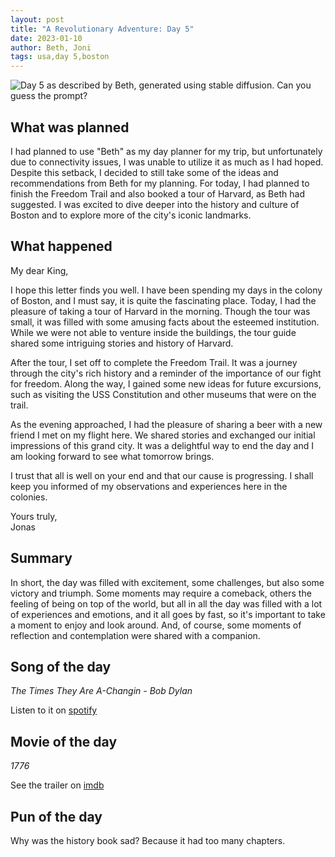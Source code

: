 ```yaml
---
layout: post
title: "A Revolutionary Adventure: Day 5"
date: 2023-01-10
author: Beth, Joni
tags: usa,day 5,boston
---
```

![Day 5 as described by Beth, generated using stable diffusion. Can you guess the prompt?](/beth/assets/day5.png)

## What was planned

I had planned to use "Beth" as my day planner for my trip, but unfortunately due to connectivity issues, I was unable to utilize it as much as I had hoped. Despite this setback, I decided to still take some of the ideas and recommendations from Beth for my planning. For today, I had planned to finish the Freedom Trail and also booked a tour of Harvard, as Beth had suggested. I was excited to dive deeper into the history and culture of Boston and to explore more of the city's iconic landmarks.

## What happened
My dear King,

I hope this letter finds you well. I have been spending my days in the colony of Boston, and I must say, it is quite the fascinating place. Today, I had the pleasure of taking a tour of Harvard in the morning. Though the tour was small, it was filled with some amusing facts about the esteemed institution. While we were not able to venture inside the buildings, the tour guide shared some intriguing stories and history of Harvard.

After the tour, I set off to complete the Freedom Trail. It was a journey through the city's rich history and a reminder of the importance of our fight for freedom. Along the way, I gained some new ideas for future excursions, such as visiting the USS Constitution and other museums that were on the trail.

As the evening approached, I had the pleasure of sharing a beer with a new friend I met on my flight here. We shared stories and exchanged our initial impressions of this grand city. It was a delightful way to end the day and I am looking forward to see what tomorrow brings.

I trust that all is well on your end and that our cause is progressing. I shall keep you informed of my observations and experiences here in the colonies.

Yours truly,<br>
Jonas

## Summary
In short, the day was filled with excitement, some challenges, but also some victory and triumph. Some moments may require a comeback, others the feeling of being on top of the world, but all in all the day was filled with a lot of experiences and emotions, and it all goes by fast, so it's important to take a moment to enjoy and look around. And, of course, some moments of reflection and contemplation were shared with a companion.

## Song of the day

_The Times They Are A-Changin - Bob Dylan_ 

Listen to it on [spotify](https://open.spotify.com/track/52vA3CYKZqZVdQnzRrdZt6?si=7abd9b969923466c)

## Movie of the day
_1776_ 

See the trailer on [imdb](https://www.imdb.com/title/tt0068156/)

## Pun of the day

Why was the history book sad? Because it had too many chapters.
